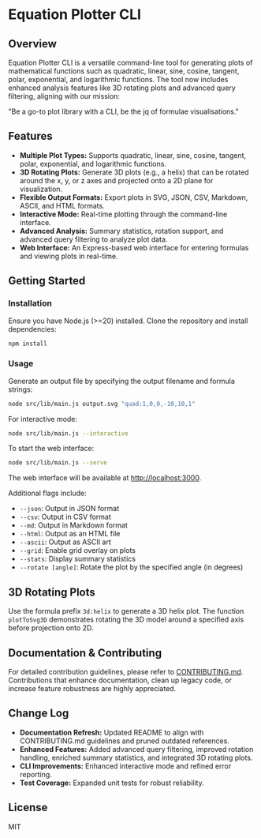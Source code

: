 # Equation Plotter CLI

## Overview

Equation Plotter CLI is a versatile command-line tool for generating plots of mathematical functions such as quadratic, linear, sine, cosine, tangent, polar, exponential, and logarithmic functions. The tool now includes enhanced analysis features like 3D rotating plots and advanced query filtering, aligning with our mission:

"Be a go-to plot library with a CLI, be the jq of formulae visualisations."

## Features

- **Multiple Plot Types:** Supports quadratic, linear, sine, cosine, tangent, polar, exponential, and logarithmic functions.
- **3D Rotating Plots:** Generate 3D plots (e.g., a helix) that can be rotated around the x, y, or z axes and projected onto a 2D plane for visualization.
- **Flexible Output Formats:** Export plots in SVG, JSON, CSV, Markdown, ASCII, and HTML formats.
- **Interactive Mode:** Real-time plotting through the command-line interface.
- **Advanced Analysis:** Summary statistics, rotation support, and advanced query filtering to analyze plot data.
- **Web Interface:** An Express-based web interface for entering formulas and viewing plots in real-time.

## Getting Started

### Installation

Ensure you have Node.js (>=20) installed. Clone the repository and install dependencies:

```bash
npm install
```

### Usage

Generate an output file by specifying the output filename and formula strings:

```bash
node src/lib/main.js output.svg "quad:1,0,0,-10,10,1"
```

For interactive mode:

```bash
node src/lib/main.js --interactive
```

To start the web interface:

```bash
node src/lib/main.js --serve
```

The web interface will be available at [http://localhost:3000](http://localhost:3000).

Additional flags include:

- `--json`: Output in JSON format
- `--csv`: Output in CSV format
- `--md`: Output in Markdown format
- `--html`: Output as an HTML file
- `--ascii`: Output as ASCII art
- `--grid`: Enable grid overlay on plots
- `--stats`: Display summary statistics
- `--rotate [angle]`: Rotate the plot by the specified angle (in degrees)

## 3D Rotating Plots

Use the formula prefix `3d:helix` to generate a 3D helix plot. The function `plotToSvg3D` demonstrates rotating the 3D model around a specified axis before projection onto 2D.

## Documentation & Contributing

For detailed contribution guidelines, please refer to [CONTRIBUTING.md](CONTRIBUTING.md). Contributions that enhance documentation, clean up legacy code, or increase feature robustness are highly appreciated.

## Change Log

- **Documentation Refresh:** Updated README to align with CONTRIBUTING.md guidelines and pruned outdated references.
- **Enhanced Features:** Added advanced query filtering, improved rotation handling, enriched summary statistics, and integrated 3D rotating plots.
- **CLI Improvements:** Enhanced interactive mode and refined error reporting.
- **Test Coverage:** Expanded unit tests for robust reliability.

## License

MIT
